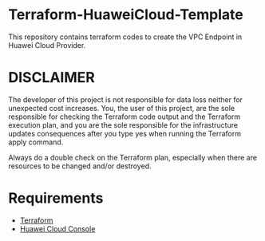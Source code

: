 # Terraform-HuaweiCloud-Template
 
This repository contains terraform codes to create the VPC Endpoint in Huawei Cloud Provider.

# DISCLAIMER

The developer of this project is not responsible for data loss neither for unexpected cost increases. You, the user of this project, are the sole responsible for checking the Terraform code output and the Terraform execution plan, and you are the sole responsible for the infrastructure updates consequences after you type yes when running the Terraform apply command.

Always do a double check on the Terraform plan, especially when there are resources to be changed and/or destroyed.

# Requirements

- [Terraform](https://developer.hashicorp.com/terraform/downloads)
- [Huawei Cloud Console](https://console-intl.huaweicloud.com/?locale=en-us)
